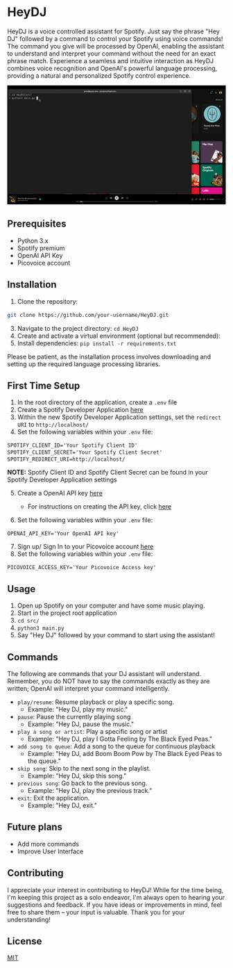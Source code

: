# HeyDJ

HeyDJ is a voice controlled assistant for Spotify. Just say the phrase "Hey DJ" followed by a command to control your Spotify using voice commands! The command you give will be processed by OpenAI, enabling the assistant to understand and interpret your command without the need for an exact phrase match. Experience a seamless and intuitive interaction as HeyDJ combines voice recognition and OpenAI's powerful language processing, providing a natural and personalized Spotify control experience.

![](https://github.com/jpope6/HeyDJ/blob/main/src/images/HeyDJ.gif)

## Prerequisites

- Python 3.x
- Spotify premium
- OpenAI API Key
- Picovoice account

## Installation

1. Clone the repository: 
```bash
git clone https://github.com/your-username/HeyDJ.git
```
3. Navigate to the project directory: `cd HeyDJ`
4. Create and activate a virtual environment (optional but recommended): 
5. Install dependencies: `pip install -r requirements.txt`

Please be patient, as the installation process involves downloading and setting up the required language processing libraries.

## First Time Setup

1. In the root directory of the application, create a `.env` file
2. Create a Spotify Developer Application [here](https://developer.spotify.com/)
3. Within the new Spotify Developer Application settings, set the `redirect URI` to `http://localhost/`
4. Set the following variables within your `.env` file:

  ```env
  SPOTIFY_CLIENT_ID='Your Spotify Client ID'
  SPOTIFY_CLIENT_SECRET='Your Spotify Client Secret'
  SPOTIFY_REDIRECT_URI=http://localhost/
  ```
   **NOTE:** Spotify Client ID and Spotify Client Secret can be found in your Spotify Developer Application settings

5. Create a OpenAI API key [here](https://openai.com/)
    - For instructions on creating the API key, click [here](https://www.maisieai.com/help/how-to-get-an-openai-api-key-for-chatgpt)

6. Set the following variables within your `.env` file:

  ```env
  OPENAI_API_KEY='Your OpenAI API key'
  ```

7. Sign up/ Sign In to your Picovoice account [here](https://picovoice.ai/)
8. Set the following variables within your `.env` file:

  ```env
  PICOVOICE_ACCESS_KEY='Your Picovoice Access key'
  ```

## Usage

1. Open up Spotify on your computer and have some music playing.
2. Start in the project root application
3. `cd src/`
4. `python3 main.py`
5. Say "Hey DJ" followed by your command to start using the assistant!

## Commands

The following are commands that your DJ assistant will understand. Remember, you do NOT have to say the commands exactly as they are written; OpenAI will interpret your command intelligently.

- `play/resume`: Resume playback or play a specific song.
  - Example: "Hey DJ, play my music."
- `pause`: Pause the currently playing song
  - Example: "Hey DJ, pause the music."
- `play a song or artist`: Play a specific song or artist
  - Example: "Hey DJ, play I Gotta Feeling by The Black Eyed Peas."
- `add song to queue`: Add a song to the queue for continuous playback
  - Example: "Hey DJ, add Boom Boom Pow by The Black Eyed Peas to the queue."
- `skip song`: Skip to the next song in the playlist.
  - Example: "Hey DJ, skip this song."
- `previous song`: Go back to the previous song.
  - Example: "Hey DJ, play the previous track."
- `exit`: Exit the application.
  - Example: "Hey DJ, exit."

## Future plans

- Add more commands
- Improve User Interface

## Contributing

I appreciate your interest in contributing to HeyDJ! While for the time being, I'm keeping this project as a solo endeavor, I'm always open to hearing your suggestions and feedback. If you have ideas or improvements in mind, feel free to share them – your input is valuable. Thank you for your understanding!

## License

[MIT](https://choosealicense.com/licenses/mit/)
